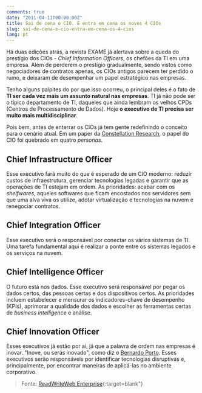 ```yaml
---
comments: true
date: "2011-04-11T00:00:00Z"
title: Sai de cena o CIO. E entra em cena os novos 4 CIOs
slug: sai-de-cena-o-cio-entra-em-cena-os-4-cios
lang: pt
---
```


Há duas edições atrás, a revista EXAME já alertava sobre a queda do prestígio dos CIOs - _Chief Information Officers_, os chefões da TI em uma empresa. Além de perderem o prestígio gradualmente, sendo vistos como negociadores de contratos apenas, os CIOs antigos parecem ter perdido o rumo, e deixaram de desempenhar um papel estratégico nas empresas.

Tenho alguns palpites do por que isso ocorreu, o principal deles é o fato de __TI ser cada vez mais um assunto natural nas empresas__. TI já não pode ser o típico departamento de TI, daqueles que ainda lembram os velhos CPDs (Centros de Processamento de Dados). Hoje __o executivo de TI precisa ser muito mais multidisciplinar__.

Pois bem, antes de enterrar os CIOs já tem gente redefinindo o conceito para o cenário atual. Em um paper da [Constellation Research](http://www.constellationrg.com/), o papel do CIO foi quebrado em quatro _personas_.

## Chief Infrastructure Officer

Esse executivo fará muito do que é esperado de um CIO moderno: reduzir custos de infraestrutura, gerenciar tecnologias legadas e garantir que as operações de TI estejam em ordem. As prioridades: acabar com os _shelfwares_, aqueles softwares que ficam encostados nos servidores sem que uma alva viva os utilize, adotar virtualização e tecnologias na nuvem e renegociar contratos.

## Chief Integration Officer

Esse executivo será o responsável por conectar os vários sistemas de TI. Uma tarefa fundamental aqui é realizar a ponte entre os sistemas legados e os serviços na nuvem.

## Chief Intelligence Officer

O futuro está nos dados. Esse executivo será responsável por pegar os dados certos, das pessoas certas e dos dispositivos certos. As prioridades incluem estabelecer e mensurar os indicadores-chave de desempenho (KPIs), aprimorar a qualidade dos dados e escolher as ferramentas certas de _business intelligence_ e análise.

## Chief Innovation Officer

Esses executivos já estão por aí, já que a palavra de ordem nas empresas é inovar. "Inove, ou serás inovado", como diz o [Bernardo Porto](http://www.bernardoporto.com/). Esses executivos serão responsáveis por identificar tecnologias disruptivas e, principalmente, por encontrar maneiras de aplicá-las no ambiente corporativo.


>Fonte: [ReadWriteWeb Enterprise](http://www.readwriteweb.com/enterprise/2011/03/four-new-types-of-cio-for-the.php){:target=blank"}
